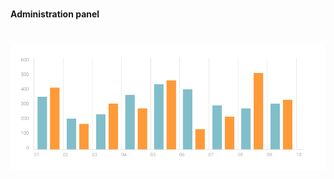 
#
# <p align="center">
<b>Administration panel</b>
</p>


#
<p align="center">
<a href="https://adrianox.github.io/-Administration-panel//"><img src="images/chartStat.png" title="chart" alt="chart1"></a>
</p>



